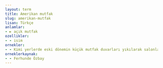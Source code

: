 ```yaml
---
layout: term
title: Amerikan mutfak
slug: amerikan-mutfak
lisan: Türkçe
anlamlar:
- ► açık mutfak
ozellikler:
- - isim
ornekler:
- - Kimi yerlerde eski dönemin küçük mutfak duvarları yıkılarak salonla birleştirilmekte ve Amerikan mutfak denilen salonla mutfağın iç içe olduğu mekânlar yaratılmaktadır.
orneklerkaynak:
- - Ferhunde Özbay
---
```

